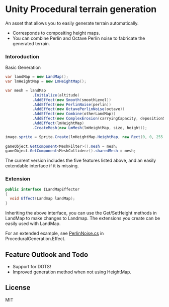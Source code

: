 # Unity Procedural terrain generation

An asset that allows you to easily generate terrain automatically.

  - Corresponds to compositing height maps.
  - You can combine Perlin and Octave Perlin noise to fabricate the generated terrain.

### Intoroduction

Basic Generation
```cs
var landMap = new LandMap();
var lmHeightMap = new LmHeightMap();

var mesh = landMap
            .Initialize(altitude)
            .AddEffect(new Smooth(smoothLevel))
            .AddEffect(new PerlinNoise(perlin))
            .AddEffect(new OctavePerlinNoise(octave))
            .AddEffect(new Combine(otherLandMap))
            .AddEffect(new ComplexErosion(carryingCapacity, depositionSpeed, iterationCount, drop))
            .AddEffect(lmHeightMap)
            .CreateMesh(new LmMesh(lmHeightMap, size, height));

image.sprite = Sprite.Create(lmHeightMap.HeightMap, new Rect(0, 0, 255, 255), Vector2.zero);
            
gameObject.GetComponent<MeshFilter>().mesh = mesh;
gameObject.GetComponent<MeshCollider>().sharedMesh = mesh;
```

The current version includes the five features listed above, and an easily extendable interface if it is missing.

### Extension

```c#
public interface ILandMapEffector
{
  void Effect(Landmap landMap);
}
```

Inheriting the above interface, you can use the Get/SetHeight methods in LandMap to make changes to Landmap. The extensions you create can be easily used with LandMap. 

For an extended example, see [PerlinNoise.cs](https://github.com/aiczk/Unity-Procedural-terrain-generation/tree/master/Procedural/Assets/ProceduralGeneration/Effect/PerlinNoise.cs) in ProceduralGeneration.Effect.



## Feature Outlook and Todo

- Support for DOTS!
- Improved generation method when not using HeightMap.



License
----

MIT